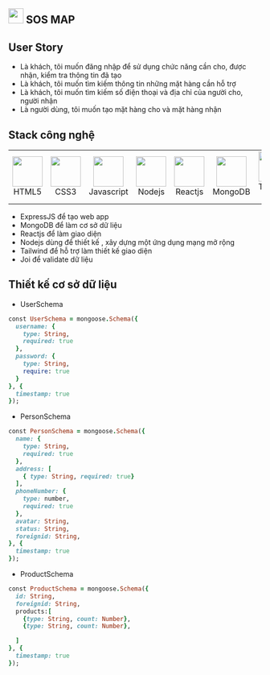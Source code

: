 <h2> <img src="https://emojis.slackmojis.com/emojis/images/1588315024/8823/hyperkitty.gif?1588315024" width="30" /> SOS MAP </h2>

## User Story
- Là khách, tôi muốn đăng nhập để sử dụng chức năng cần cho, được nhận, kiểm tra thông tin đã tạo 
- Là khách, tôi muốn tìm kiếm thông tin những mặt hàng cần hỗ trợ
- Là khách, tôi muốn tìm kiếm số điện thoại và địa chỉ của người cho, người nhận
- Là người dùng, tôi muốn tạo mặt hàng cho và mặt hàng nhận
## Stack công nghệ
<table>
  <tr>
    <td align="center" width="160">
          <img src="https://img.shields.io/badge/HTML5-E34F26?style=for-the-badge&logo=html5&logoColor=white" width="60" />
        <br />
        HTML5
    </td>
    <td align="center" width="160">
      <img src="https://img.shields.io/badge/CSS3-1572B6?style=for-the-badge&logo=css3&logoColor=white" width="60" />
        <br />
       CSS3
    </td>
    <td align="center" width="160">
     <img src="https://img.shields.io/badge/JavaScript-323330?style=for-the-badge&logo=javascript&logoColor=F7DF1E" width="60" />
        <br />
        Javascript
    </td>
    <td align="center" width="160">
     <img src="https://img.shields.io/badge/Node.js-339933?style=for-the-badge&logo=nodedotjs&logoColor=white" width="60" />
        <br />
        Nodejs
    </td>
    <td align="center" width="160">
       <img src="https://img.shields.io/badge/React-20232A?style=for-the-badge&logo=react&logoColor=61DAFB" width="60" />
        <br />
       Reactjs
    </td>
    <td align="center" width="160">
       <img src="https://img.shields.io/badge/MongoDB-white?style=for-the-badge&logo=mongodb&logoColor=4EA94B" width="60" />
        <br />
       MongoDB
    </td>
     <td align="center" width="160">
       <img src="https://img.shields.io/badge/Tailwind_CSS-38B2AC?style=for-the-badge&logo=tailwind-css&logoColor=white" width="60" />
        <br />
       Tailwind CSS
    </td>
     <td align="center" width="160">
       <img src="https://img.shields.io/badge/Express.js-000000?style=for-the-badge&logo=express&logoColor=white" width="60" />
        <br />
       ExpressJS
    </td>
  </tr>
  </table>
  
  
- ExpressJS để tạo web app
- MongoDB để làm cơ sở dữ liệu
- Reactjs để làm giao diện
- Nodejs dùng để thiết kế , xây dựng một ứng dụng mạng mở rộng
- Tailwind để hỗ trợ làm thiết kế giao diện 
- Joi để validate dữ liệu
## Thiết kế cơ sở dữ liệu
- UserSchema
```ruby
const UserSchema = mongoose.Schema({
  username: {
    type: String,
    required: true
  },
  password: {
    type: String,
    require: true
  }
}, {
  timestamp: true
});
```

- PersonSchema
```ruby
const PersonSchema = mongoose.Schema({
  name: {
    type: String,
    required: true
  },
  address: [
    { type: String, required: true}
  ],
  phoneNumber: {
    type: number,
    required: true
  }, 
  avatar: String,
  status: String,
  foreignid: String,
}, {
  timestamp: true
});
```
- ProductSchema
```ruby
const ProductSchema = mongoose.Schema({
  id: String,
  foreignid: String,
  products:[
    {type: String, count: Number},
    {type: String, count: Number},

  ]
}, {
  timestamp: true
});
```


